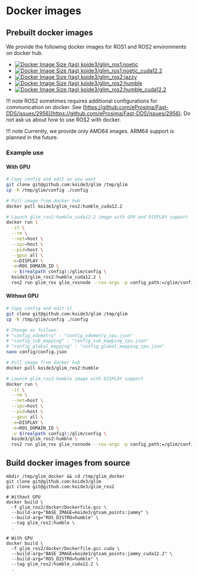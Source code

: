 # Docker images

## Prebuilt docker images

We provide the following docker images for ROS1 and ROS2 environments on docker hub.

- [![Docker Image Size (tag)](https://img.shields.io/docker/image-size/koide3/glim_ros1/noetic) koide3/glim_ros1:noetic](https://hub.docker.com/repository/docker/koide3/glim_ros1/tags)
- [![Docker Image Size (tag)](https://img.shields.io/docker/image-size/koide3/glim_ros1/noetic_cuda12.2) koide3/glim_ros1:noetic_cuda12.2](https://hub.docker.com/repository/docker/koide3/glim_ros1/tags)
- [![Docker Image Size (tag)](https://img.shields.io/docker/image-size/koide3/glim_ros2/jazzy) koide3/glim_ros2:jazzy](https://hub.docker.com/repository/docker/koide3/glim_ros2/tags)
- [![Docker Image Size (tag)](https://img.shields.io/docker/image-size/koide3/glim_ros2/humble) koide3/glim_ros2:humble](https://hub.docker.com/repository/docker/koide3/glim_ros2/tags)
- [![Docker Image Size (tag)](https://img.shields.io/docker/image-size/koide3/glim_ros2/humble_cuda12.2) koide3/glim_ros2:humble_cuda12.2](https://hub.docker.com/repository/docker/koide3/glim_ros2/tags)

!!! note
    ROS2 sometimes requires additional configurations for communication on docker. See [https://github.com/eProsima/Fast-DDS/issues/2956](https://github.com/eProsima/Fast-DDS/issues/2956). Do not ask us about how to use ROS2 with docker.

!!! note
    Currently, we provide only AMD64 images. ARM64 support is planned in the future.

### Example use

#### With GPU

```bash
# Copy config and edit as you want
git clone git@github.com:koide3/glim /tmp/glim
cp -R /tmp/glim/config ./config

# Pull image from docker hub
docker pull koide3/glim_ros2:humble_cuda12.2

# Launch glim_ros2:humble_cuda12.2 image with GPU and DISPLAY support
docker run \
  -it \
  --rm \
  --net=host \
  --ipc=host \
  --pid=host \
  --gpus all \
  -e=DISPLAY \
  -e=ROS_DOMAIN_ID \
  -v $(realpath config):/glim/config \
  koide3/glim_ros2:humble_cuda12.2 \
  ros2 run glim_ros glim_rosnode --ros-args -p config_path:=/glim/config
```

#### Without GPU

```bash
# Copy config and edit it
git clone git@github.com:koide3/glim /tmp/glim
cp -R /tmp/glim/config ./config

# Change as follows:
# "config_odometry" : "config_odometry_cpu.json"
# "config_sub_mapping" : "config_sub_mapping_cpu.json"
# "config_global_mapping" : "config_global_mapping_cpu.json"
nano config/config.json

# Pull image from docker hub
docker pull koide3/glim_ros2:humble

# Launch glim_ros2:humble image with DISPLAY support
docker run \
  -it \
  --rm \
  --net=host \
  --ipc=host \
  --pid=host \
  --gpus all \
  -e=DISPLAY \
  -e=ROS_DOMAIN_ID \
  -v $(realpath config):/glim/config \
  koide3/glim_ros2:humble \
  ros2 run glim_ros glim_rosnode --ros-args -p config_path:=/glim/config
```


## Build docker images from source

```
mkdir /tmp/glim_docker && cd /tmp/glim_docker
git clone git@github.com:koide3/glim
git clone git@github.com:koide3/glim_ros2

# Without GPU
docker build \
  -f glim_ros2/docker/Dockerfile.gcc \
  --build-arg="BASE_IMAGE=koide3/gtsam_points:jammy" \
  --build-arg="ROS_DISTRO=humble" \
  --tag glim_ros2:humble \
  .

# With GPU
docker build \
  -f glim_ros2/docker/Dockerfile.gcc.cuda \
  --build-arg="BASE_IMAGE=koide3/gtsam_points:jammy_cuda12.2" \
  --build-arg="ROS_DISTRO=humble" \
  --tag glim_ros2:humble_cuda12.2 \
  .
```